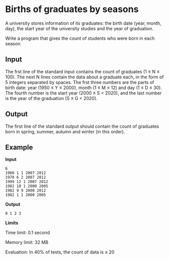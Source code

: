 # Births of graduates by seasons

A university stores information of its graduates: the birth date (year, month, day), the start year of the university studies and the year of graduation.

Write a program that gives the count of students who were born in each season.

## Input
The frst line of the standard input contains the count of graduates (1 $\le$ N $\le$ 100).
The next N lines contain the data about a graduate each, in the form of 5 integers separated by spaces.
The frst three numbers are the parts of birth date: year (1950 $\le$ Y $\le$ 2000), month (1 $\le$ M $\le$ 12) and day (1 $\le$ D $\le$ 30).
The fourth number is the start year (2000 $\le$ S $\lt$ 2020), and the last number is the year of the graduation (S $\le$ G $\lt$ 2020).

## Output

The first line of the standard output should contain the count of graduates born in
spring, summer, autumn and winter (in this order).

## Example

**Input**

```
6
1980 1 1 2007 2012
1970 6 2 2007 2012
1999 12 1 2007 2012
1982 10 1 2000 2005
1982 9 9 2000 2012
1982 1 1 2000 2005
```

**Output**

```
0 1 2 3
```

**Limits**

Time limit: 0.1 second

Memory limit: 32 MB

Evaluation: In 40% of tests, the count of data is  $\le$ 20